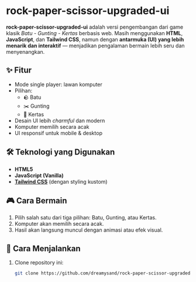 # rock-paper-scissor-upgraded-ui

**rock-paper-scissor-upgraded-ui** adalah versi pengembangan dari game klasik *Batu - Gunting - Kertas* berbasis web. Masih menggunakan **HTML**, **JavaScript**, dan **Tailwind CSS**, namun dengan **antarmuka (UI) yang lebih menarik dan interaktif** — menjadikan pengalaman bermain lebih seru dan menyenangkan.

## ✨ Fitur

- Mode single player: lawan komputer
- Pilihan:
  - 🪨 Batu
  - ✂️ Gunting
  - 📄 Kertas
- Desain UI lebih *charmful* dan modern
- Komputer memilih secara acak
- UI responsif untuk mobile & desktop

## 🛠️ Teknologi yang Digunakan

- **HTML5**
- **JavaScript (Vanilla)**
- **[Tailwind CSS](https://tailwindcss.com/)** (dengan styling kustom)

## 🎮 Cara Bermain

1. Pilih salah satu dari tiga pilihan: Batu, Gunting, atau Kertas.
2. Komputer akan memilih secara acak.
3. Hasil akan langsung muncul dengan animasi atau efek visual.

## 🚀 Cara Menjalankan

1. Clone repository ini:
   ```bash
   git clone https://github.com/dreamysand/rock-paper-scissor-upgraded-ui.git
